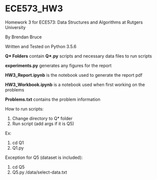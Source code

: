 # ECE573_HW3
Homework 3 for ECE573: Data Structures and Algorithms at Rutgers University

By Brendan Bruce

Written and Tested on Python 3.5.6

**Q\* Folders** contain **Q\*.py** scripts and necessary data files to run scripts

**experiments.py** generates any figures for the report

**HW3_Report.ipynb** is the notebook used to generate the report pdf

**HW3_Workbook.ipynb** is a notebook used when first working on the problems

**Problems.txt** contains the problem information

How to run scripts:
1. Change directory to Q* folder
2. Run script (add args if it is Q5)

Ex: 
1. cd Q1
2. Q1.py 

Exception for Q5 (dataset is included):
1. cd Q5
2. Q5.py /data/select-data.txt